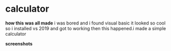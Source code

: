 # calculator
**how this was all made**
i was bored and i found visual basic it looked so cool so i installed vs 2019 and got to working then this happened.i made a simple calculator


**screenshots**
